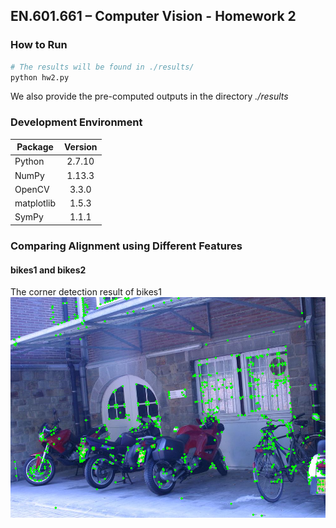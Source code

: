 EN.601.661 – Computer Vision - Homework 2
-----------------------------------------
### How to Run
```bash
# The results will be found in ./results/
python hw2.py
```
We also provide the pre-computed outputs in the directory _./results_

### Development Environment
| Package       | Version       |
| ------------- |:-------------:|
| Python        | 2.7.10        |
| NumPy         | 1.13.3        |
| OpenCV        | 3.3.0         |
| matplotlib    | 1.5.3         |
| SymPy         | 1.1.1         |

### Comparing Alignment using Different Features
#### bikes1 and bikes2

The corner detection result of bikes1  
![corner detection of bikes1](results/bikes1_corners.png)
